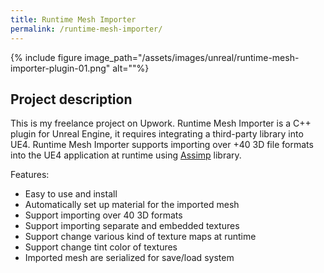 ```yaml
---
title: Runtime Mesh Importer
permalink: /runtime-mesh-importer/
---
```


{% include figure image_path="/assets/images/unreal/runtime-mesh-importer-plugin-01.png" alt=""%}

<h2>Project description</h2>

This is my freelance project on Upwork. Runtime Mesh Importer is a C++ plugin for Unreal Engine, it requires integrating a third-party library into UE4. Runtime Mesh Importer supports importing over +40 3D file formats into the UE4 application at runtime using [Assimp](https://github.com/assimp/assimp) library.

Features:
- Easy to use and install
- Automatically set up material for the imported mesh
- Support importing over 40 3D formats
- Support importing separate and embedded textures
- Support change various kind of texture maps at runtime
- Support change tint color of textures
- Imported mesh are serialized for save/load system